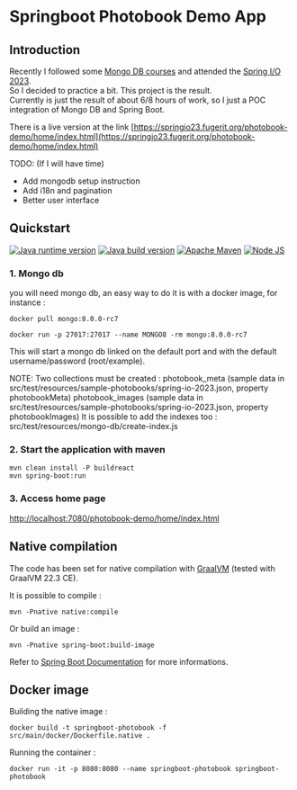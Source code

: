 # Springboot Photobook Demo App

## Introduction

Recently I followed some [Mongo DB courses](https://learn.mongodb.com/) and attended the [Spring I/O 2023](https://2023.springio.net/).  
So I decided to practice a bit. This project is the result.  
Currently is just the result of about 6/8 hours of work, so I just a POC integration of Mongo DB and Spring Boot.

There is a live version at the link [https://springio23.fugerit.org/photobook-demo/home/index.html](https://springio23.fugerit.org/photobook-demo/home/index.html)

TODO: (If I will have time)
* Add mongodb setup instruction
* Add i18n and pagination
* Better user interface

## Quickstart 

[![Java runtime version](https://img.shields.io/badge/run%20on-java%2021+-%23113366.svg?style=for-the-badge&logo=openjdk&logoColor=white)](https://universe.fugerit.org/src/docs/versions/java21.html)
[![Java build version](https://img.shields.io/badge/build%20on-GraalVM%2021+-%23ED8B00.svg?style=for-the-badge&logo=openjdk&logoColor=white)](https://universe.fugerit.org/src/docs/versions/gvm21.html)
[![Apache Maven](https://img.shields.io/badge/Apache%20Maven-3.9.0+-C71A36?style=for-the-badge&logo=Apache%20Maven&logoColor=white)](https://universe.fugerit.org/src/docs/versions/maven3_9.html)
[![Node JS](https://img.shields.io/badge/Node%20JS-20+-1AC736?style=for-the-badge&logo=node.js&logoColor=white)](https://universe.fugerit.org/src/docs/versions/maven3_9.html)

### 1. Mongo db

you will need mongo db, an easy way to do it is with a docker image, for instance : 

```shell
docker pull mongo:8.0.0-rc7
```

```shell
docker run -p 27017:27017 --name MONGO8 -rm mongo:8.0.0-rc7
```

This will start a mongo db linked on the default port and with the default username/password (root/example).

NOTE:
Two collections must be created : 
photobook_meta (sample data in src/test/resources/sample-photobooks/spring-io-2023.json, property photobookMeta)
photobook_images (sample data in src/test/resources/sample-photobooks/spring-io-2023.json, property photobookImages)
It is possible to add the indexes too : src/test/resources/mongo-db/create-index.js


### 2. Start the application with maven

```
mvn clean install -P buildreact
mvn spring-boot:run
```


### 3. Access home page

[http://localhost:7080/photobook-demo/home/index.html](http://localhost:7080/photobook-demo/home/index.html)



## Native compilation

The code has been set for native compilation with [GraalVM](https://www.graalvm.org/) (tested with GraalVM 22.3 CE).  

It is possible to compile :

```shell
mvn -Pnative native:compile
```

Or build an image : 

```shell
mvn -Pnative spring-boot:build-image
```

Refer to [Spring Boot Documentation](https://docs.spring.io/spring-boot/docs/current/reference/html/native-image.html) for more informations.


## Docker image

Building the native image : 

```shell
docker build -t springboot-photobook -f src/main/docker/Dockerfile.native .
```

Running the container :

```shell
docker run -it -p 8080:8080 --name springboot-photobook springboot-photobook
```